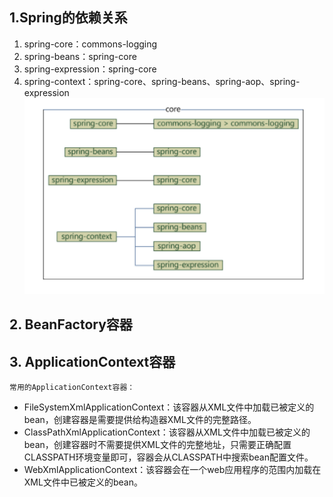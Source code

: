 ## 1.Spring的依赖关系
   1. spring-core：commons-logging
   2. spring-beans：spring-core
   3. spring-expression：spring-core
   4. spring-context：spring-core、spring-beans、spring-aop、spring-expression
![](img/mk-2020-01-21-09-38-58.png)
## 2. BeanFactory容器
## 3. ApplicationContext容器
    常用的ApplicationContext容器：
* FileSystemXmlApplicationContext：该容器从XML文件中加载已被定义的bean，创建容器是需要提供给构造器XML文件的完整路径。
* ClassPathXmlApplicationContext：该容器从XML文件中加载已被定义的bean，创建容器时不需要提供XML文件的完整地址，只需要正确配置CLASSPATH环境变量即可，容器会从CLASSPATH中搜索bean配置文件。
* WebXmlApplicationContext：该容器会在一个web应用程序的范围内加载在XML文件中已被定义的bean。